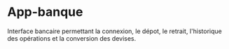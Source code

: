 # App-banque

Interface bancaire permettant la connexion, le dépot, le retrait, l'historique des opérations et la conversion des devises.
